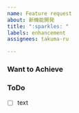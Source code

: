 ```yaml
---
name: Feature request
about: 新機能開発
title: ":sparkles: "
labels: enhancement
assignees: takuma-ru

---
```


### Want to Achieve
<!-- Issueの概要 -->

### ToDo
- [ ] text
